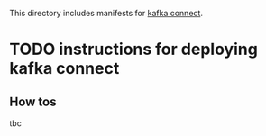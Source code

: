 This directory includes manifests for [kafka connect](https://kafka.apache.org/documentation/#connect).

# TODO instructions for deploying kafka connect

## How tos

tbc